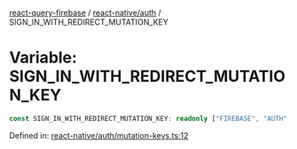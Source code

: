 [react-query-firebase](../../../modules.md) / [react-native/auth](../index.md) / SIGN\_IN\_WITH\_REDIRECT\_MUTATION\_KEY

# Variable: SIGN\_IN\_WITH\_REDIRECT\_MUTATION\_KEY

```ts
const SIGN_IN_WITH_REDIRECT_MUTATION_KEY: readonly ["FIREBASE", "AUTH", "SIGN_IN_WITH_REDIRECT_MUTATION"];
```

Defined in: [react-native/auth/mutation-keys.ts:12](https://github.com/vpishuk/react-query-firebase/blob/47ed1ecd8b83d68dd4237e8eb73f6aa6dea2c1fa/react-native/auth/mutation-keys.ts#L12)
